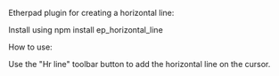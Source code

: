Etherpad plugin for creating a horizontal line:

Install using npm install ep_horizontal_line

How to use:

Use the "Hr line" toolbar button to add the horizontal line on the cursor.